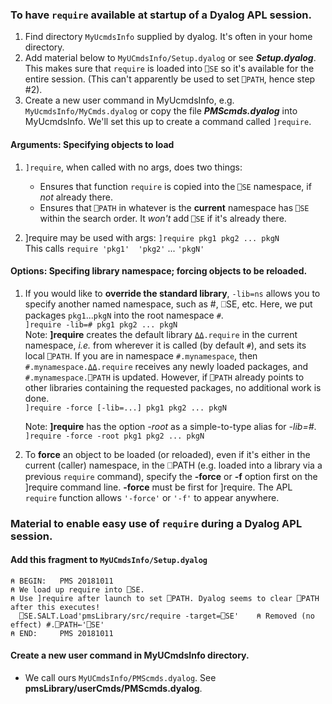 ### To have `require` available at startup of a Dyalog APL session.
1. Find directory `MyUcmdsInfo` supplied by dyalog. It's often in your home directory.
1. Add material below to `MyUCmdsInfo/Setup.dyalog` or see ___Setup.dyalog___.
This makes sure that `require` is loaded into `⎕SE` so it's available for the entire session.
(This can't apparently be used to set `⎕PATH`, hence step #2).
1. Create a new user command in MyUcmdsInfo, e.g. `MyUcmdsInfo/MyCmds.dyalog` or copy the file ___PMScmds.dyalog___ into MyUcmdsInfo.
We'll set this up to create a command called `]require`. <br>

#### Arguments: Specifying objects to load
1. `]require`, when called with no args, does two things:
   - Ensures that function `require` is copied into the `⎕SE` namespace, if _not_ already there.
   - Ensures that `⎕PATH` in whatever is the __current__ namespace has `⎕SE` within the search order. It _won't_ add `⎕SE` if it's already there.
   
1. ]require may be used with args:
   `]require pkg1 pkg2 ... pkgN`<br>
   This calls `require 'pkg1'  'pkg2'` ... `'pkgN'` <br>
  
#### Options: Specifing library namespace; forcing objects to be reloaded.

1. If you would like to __override the standard library__, `-lib=ns` allows you to specify another named namespace, such as #, ⎕SE, etc. Here, we put packages `pkg1`...`pkgN` into the root namespace `#`.<br>
   `]require -lib=# pkg1 pkg2 ... pkgN`          <br>
   Note: __]require__ creates the default library `⍙⍙.require` in the current namespace, _i.e._ from wherever it is called (by default `#`), and sets its local `⎕PATH`.  If you are in namespace `#.mynamespace`, then `#.mynamespace.⍙⍙.require` receives any newly loaded packages, and  `#.mynamespace.⎕PATH` is updated. However, if `⎕PATH` already points to other libraries containing the requested packages, no additional work is done.<br>
   `]require -force [-lib=...] pkg1 pkg2 ... pkgN` <br>
   
   Note: __]require__ has the option _-root_ as a simple-to-type alias for _-lib=#_.<br>
   `]require -force -root pkg1 pkg2 ... pkgN` <br>
   
2. To __force__ an object to be loaded (or reloaded), even if it's either in the current (caller) namespace, in the ⎕PATH (e.g. loaded into a library via a previous `require` command), specify the __-force__ or __-f__ option first on the ]require command line.
   __-force__ must be first for ]require. The APL `require` function allows `'-force'` or `'-f'` to appear anywhere.

### Material to enable easy use of `require` during a Dyalog APL session.
#### Add this fragment to `MyUCmdsInfo/Setup.dyalog`

```
⍝ BEGIN:   PMS 20181011
⍝ We load up require into ⎕SE.
⍝ Use ]require after launch to set ⎕PATH. Dyalog seems to clear ⎕PATH after this executes!
  ⎕SE.SALT.Load'pmsLibrary/src/require -target=⎕SE'    ⍝ Removed (no effect) #.⎕PATH←'⎕SE'
⍝ END:     PMS 20181011
```

#### Create a new user command in MyUCmdsInfo directory. 
- We call ours `MyUCmdsInfo/PMScmds.dyalog`. See __pmsLibrary/userCmds/PMScmds.dyalog__.

